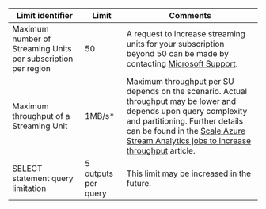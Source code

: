 <properties 
   pageTitle="Stream Analytics limits table"
   description="Describes system limits and recommended sizes for Stream Analytics components and connections."
   services="stream-analytics"
   documentationCenter="NA"
   authors="jeffstokes72"
   manager="paulettm"
   editor="cgronlun" />
<tags
	ms.service="stream-analytics"
	ms.date="10/22/2015"
	wacn.date=""/>

| Limit identifier | Limit       | Comments |
|----------------- | ------------|--------- |
| Maximum number of Streaming Units per subscription per region | 50 | A request to increase streaming units for your subscription beyond 50 can be made by contacting [Microsoft Support](https://support.microsoft.com/en-us). |
| Maximum throughput of a Streaming Unit | 1MB/s* | Maximum throughput per SU depends on the scenario. Actual throughput may be lower and depends upon query complexity and partitioning. Further details can be found in the [Scale Azure Stream Analytics jobs to increase throughput](/documentation/articles/stream-analytics-scale-jobs) article. |
| SELECT statement query limitation | 5 outputs per query | This limit may be increased in the future. |

